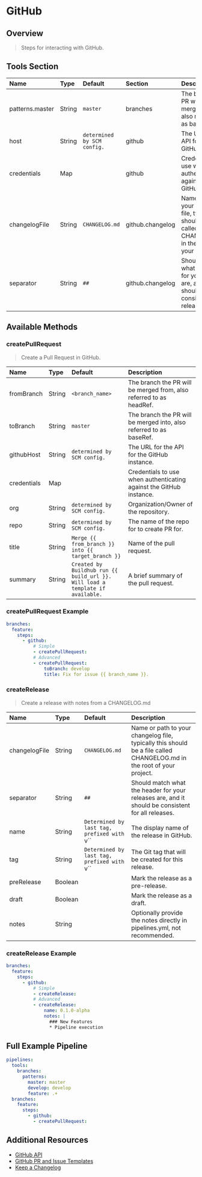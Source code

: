 # GitHub

## Overview

> Steps for interacting with GitHub.

## Tools Section

| Name            | Type   | Default                     | Section          | Description                                                                                                           |
|:----------------|:-------|:----------------------------|:-----------------|:----------------------------------------------------------------------------------------------------------------------|
| patterns.master | String | `master`                    | branches         | The branch the PR will be merged into, also referred to as baseRef.                                                   |
| host            | String | `determined by SCM config.` | github           | The URL for the API for the GitHub instance.                                                                          |
| credentials     | Map    |                             | github           | Credentials to use when authenticating against the GitHub instance.                                                   |
| changelogFile   | String | `CHANGELOG.md`              | github.changelog | Name or path to your changelog file, typically this should be a file called CHANGELOG.md in the root of your project. |
| separator       | String | `##`                        | github.changelog | Should match what the header for your releases are, and it should be consistent for all releases.                     |

## Available Methods

### createPullRequest

> Create a Pull Request in GitHub.

| Name        | Type   | Default                                                                       | Description                                                         |
|:------------|:-------|:------------------------------------------------------------------------------|:--------------------------------------------------------------------|
| fromBranch  | String | `<branch_name>`                                                               | The branch the PR will be merged from, also referred to as headRef. |
| toBranch    | String | `master`                                                                      | The branch the PR will be merged into, also referred to as baseRef. |
| githubHost  | String | `determined by SCM config.`                                                   | The URL for the API for the GitHub instance.                        |
| credentials | Map    |                                                                               | Credentials to use when authenticating against the GitHub instance. |
| org         | String | `determined by SCM config.`                                                   | Organization/Owner of the repository.                               |
| repo        | String | `determined by SCM config.`                                                   | The name of the repo for to create PR for.                          |
| title       | String | `Merge {{ from_branch }} into {{ target_branch }}`                            | Name of the pull request.                                           |
| summary     | String | `Created by Buildhub run {{ build_url }}. Will load a template if available.` | A brief summary of the pull request.                                |

### createPullRequest Example

```yaml
branches:
  feature:
    steps:
      - github:
          # Simple
          - createPullRequest:
          # Advanced
          - createPullRequest:
              toBranch: develop
              title: Fix for issue {{ branch_name }}.
```

### createRelease

> Create a release with notes from a CHANGELOG.md

| Name          | Type    | Default                                     | Description                                                                                                           |
|:--------------|:--------|:--------------------------------------------|:----------------------------------------------------------------------------------------------------------------------|
| changelogFile | String  | `CHANGELOG.md`                              | Name or path to your changelog file, typically this should be a file called CHANGELOG.md in the root of your project. |
| separator     | String  | `##`                                        | Should match what the header for your releases are, and it should be consistent for all releases.                     |
| name          | String  | `Determined by last tag, prefixed with `v`` | The display name of the release in GitHub.                                                                            |
| tag           | String  | `Determined by last tag, prefixed with `v`` | The Git tag that will be created for this release.                                                                    |
| preRelease    | Boolean |                                             | Mark the release as a pre-release.                                                                                    |
| draft         | Boolean |                                             | Mark the release as a draft.                                                                                          |
| notes         | String  |                                             | Optionally provide the notes directly in pipelines.yml, not recommended.                                              |

### createRelease Example

```yaml
branches:
  feature:
    steps:
      - github:
          # Simple
          - createRelease:
          # Advanced
          - createRelease:
              name: 0.1.0-alpha
              notes: |
                ### New Features
                * Pipeline execution
```

## Full Example Pipeline

```yaml
pipelines:
  tools:
    branches:
      patterns:
        master: master
        develop: develop
        feature: .+
  branches:
    feature:
      steps:
        - github:
          - createPullRequest:
```

## Additional Resources

* [GitHub API](https://developer.github.com)
* [GitHub PR and Issue Templates](https://github.com/blog/2111-issue-and-pull-request-templates)
* [Keep a Changelog](http://keepachangelog.com/en/1.0.0/)